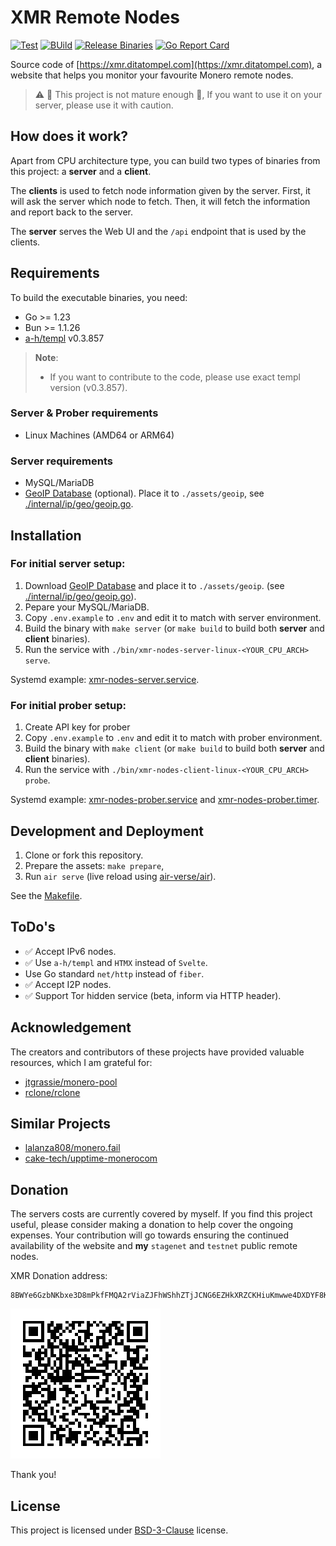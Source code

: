 # XMR Remote Nodes

[![Test](https://github.com/ditatompel/xmr-remote-nodes/actions/workflows/test.yml/badge.svg)](https://github.com/ditatompel/xmr-remote-nodes/actions/workflows/test.yml)
[![BUild](https://github.com/ditatompel/xmr-remote-nodes/actions/workflows/build.yml/badge.svg)](https://github.com/ditatompel/xmr-remote-nodes/actions/workflows/build.yml)
[![Release Binaries](https://github.com/ditatompel/xmr-remote-nodes/actions/workflows/release.yml/badge.svg)](https://github.com/ditatompel/xmr-remote-nodes/actions/workflows/release.yml)
[![Go Report Card](https://goreportcard.com/badge/github.com/ditatompel/xmr-remote-nodes)](https://goreportcard.com/report/github.com/ditatompel/xmr-remote-nodes)

Source code of [https://xmr.ditatompel.com](https://xmr.ditatompel.com),
a website that helps you monitor your favourite Monero remote nodes.

> :warning: :construction: This project is not mature enough :construction:,
> If you want to use it on your server, please use it with caution.

## How does it work?

Apart from CPU architecture type, you can build two types of binaries from
this project: a **server** and a **client**.

The **clients** is used to fetch node information given by the server. First,
it will ask the server which node to fetch. Then, it will fetch the information
and report back to the server.

The **server** serves the Web UI and the `/api` endpoint that is used by the
clients.

## Requirements

To build the executable binaries, you need:

- Go >= 1.23
- Bun >= 1.1.26
- [a-h/templ][templ-repo] v0.3.857

> **Note**:
>
> - If you want to contribute to the code, please use exact templ version
>   (v0.3.857).

### Server & Prober requirements

- Linux Machines (AMD64 or ARM64)

### Server requirements

- MySQL/MariaDB
- [GeoIP Database][geoip-doc] (optional). Place it to `./assets/geoip`,
  see [./internal/ip/geo/geoip.go](./internal/ip/geo/geoip.go).

## Installation

### For initial server setup:

1. Download [GeoIP Database][geoip-doc] and place it to `./assets/geoip`.
   (see [./internal/ip/geo/geoip.go](./internal/ip/geo/geoip.go)).
2. Pepare your MySQL/MariaDB.
3. Copy `.env.example` to `.env` and edit it to match with server environment.
4. Build the binary with `make server` (or `make build` to build both
   **server** and **client** binaries).
5. Run the service with `./bin/xmr-nodes-server-linux-<YOUR_CPU_ARCH> serve`.

Systemd example: [xmr-nodes-server.service][server-systemd-service].

### For initial prober setup:

1. Create API key for prober
2. Copy `.env.example` to `.env` and edit it to match with prober environment.
3. Build the binary with `make client` (or `make build` to build both
   **server** and **client** binaries).
4. Run the service with `./bin/xmr-nodes-client-linux-<YOUR_CPU_ARCH> probe`.

Systemd example: [xmr-nodes-prober.service][prober-systemd-service] and
[xmr-nodes-prober.timer][prober-systemd-timer].

## Development and Deployment

1. Clone or fork this repository.
2. Prepare the assets: `make prepare`,
3. Run `air serve` (live reload using [air-verse/air][air-repo]).

See the [Makefile](./Makefile).

## ToDo's

- :white_check_mark: Accept IPv6 nodes.
- :white_check_mark: Use `a-h/templ` and `HTMX` instead of `Svelte`.
- Use Go standard `net/http` instead of `fiber`.
- :white_check_mark: Accept I2P nodes.
- :white_check_mark: Support Tor hidden service (beta, inform via HTTP header).

## Acknowledgement

The creators and contributors of these projects have provided valuable
resources, which I am grateful for:

- [jtgrassie/monero-pool][jtgrassie-monero-pool]
- [rclone/rclone][rclone]

## Similar Projects

- [lalanza808/monero.fail][monerofail-repo]
- [cake-tech/upptime-monerocom][uptime-monerocom-repo]

## Donation

The servers costs are currently covered by myself. If you find this project
useful, please consider making a donation to help cover the ongoing expenses.
Your contribution will go towards ensuring the continued availability of the
website and **my** `stagenet` and `testnet` public remote nodes.

XMR Donation address:

```plain
8BWYe6GzbNKbxe3D8mPkfFMQA2rViaZJFhWShhZTjJCNG6EZHkXRZCKHiuKmwwe4DXDYF8KKcbGkvNYaiRG3sNt7JhnVp7D
```

![](./internal/handler/views/assets/img/monerotip.png)

Thank you!

## License

This project is licensed under [BSD-3-Clause](./LICENSE) license.

[templ-repo]: https://github.com/a-h/templ "a-h/templ GitHub repository"
[geoip-doc]: https://dev.maxmind.com/geoip/geolite2-free-geolocation-data/ "GeoLite2 Free documentation"
[server-systemd-service]: ./deployment/init/xmr-nodes-server.service "systemd service example for server"
[prober-systemd-service]: ./deployment/init/xmr-nodes-prober.service "systemd service example for prober"
[prober-systemd-timer]: ./deployment/init/xmr-nodes-prober.timer "systemd timer example for prober"
[air-repo]: https://github.com/air-verse/air "Air - Live reload for Go apps"
[jtgrassie-monero-pool]: https://github.com/jtgrassie/monero-pool "A Monero mining pool server written in C"
[rclone]: https://github.com/rclone/rclone "rclone GitHub repository"
[monerofail-repo]: https://github.com/lalanza808/monero.fail "Lalanza808's monero.fail GitHub repository"
[uptime-monerocom-repo]: https://github.com/cake-tech/upptime-monerocom "monero.com uptime GitHub repository"
